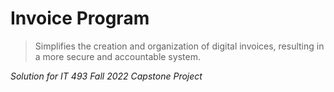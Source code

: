 # Invoice Program
> Simplifies the creation and organization of digital invoices, resulting in a more secure and accountable system.

*Solution for IT 493 Fall 2022 Capstone Project*
